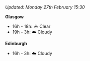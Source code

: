 *Updated: Monday 27th February 15:30*

**Glasgow**

* 16h - 18h: :sunny: Clear
* 19h - 3h: :cloud: Cloudy

**Edinburgh**

* 16h - 3h: :cloud: Cloudy
